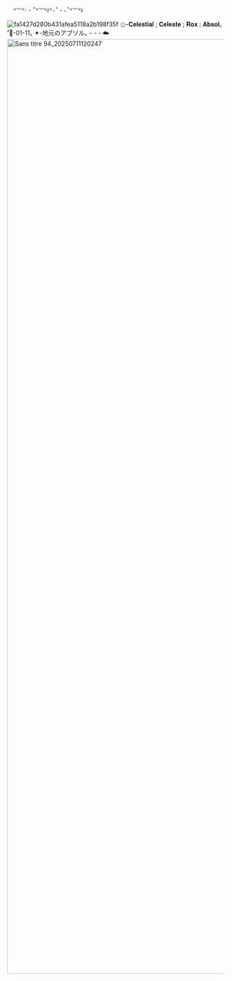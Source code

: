       ꒷︶꒷♡‧˚꒷︶꒷꒥꒷☆˚‧✧˚꒷︶꒷꒥
![fa1427d280b431afea5118a2b198f35f](https://github.com/user-attachments/assets/45f6ada5-2af1-4335-bf2a-190854be9aa1)
⚝-𝐂𝐞𝐥𝐞𝐬𝐭𝐢𝐚𝐥 ; 𝐂𝐞𝐥𝐞𝐬𝐭𝐞 ; 𝐑𝐨𝐱 ; 𝐀𝐛𝐬𝐨𝐥｡
˚🍰-01-11｡
✦-地元のアブソル｡ - - - ☁️
<img width="2571" height="2163" alt="Sans titre 94_20250711120247" src="https://github.com/user-attachments/assets/1099b176-a2ec-474b-ae3f-324714a5bd3d" />

